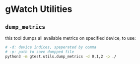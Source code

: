 # gWatch Utilities


## `dump_metrics`

this tool dumps all available metrics on specified device, to use:

```bash
# -d: device indices, speperated by comma
# -p: path to save dumpped file
python3 -m gtest.utils.dump_metrics -d 0,1,2 -p ./
```
